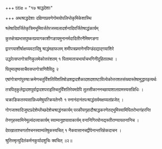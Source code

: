 +++
title = "१७ श्राद्धदेशाः"

+++
अथश्राद्धदेशाः दक्षिणाप्रवणेगोमयोपलिप्तेकृमिकेशास्थि

श्र्लेषादिवर्जितेकृत्रिमभूमिवर्जतेरजस्वलादर्शनादिवर्जितेश्राद्धंकार्यम्

कुरुक्षेत्रप्रभासपुष्करप्रयागकाशीगङायमुनानर्मदादितीरनैमिषगङगा

द्वारगयाशीर्षाक्षय्यवटादिषु श्राद्धंमहाफलम् शमीपत्रप्रमाणेनपिण्डंदद्याद्गयाशिरे

उद्धरेत्सप्तगोत्राणिकुलमेकोत्तरंशतम् १ पितामाताचभार्याचभगिनीदुहितातथा ।

पितृमातृष्वसाचैवसप्तगोत्राणिवैविदुः २

एषांगोत्राणांपुरुषाःक्रमेणचतुर्विंशतिविंशतिषोडशद्वादशैकादशदशाष्टावित्येकोत्तरशतसंख्यास्तेषामुद्धारइत्यर्थः

तत्रपितृकुलेद्वादशपूर्वाद्वादशपराइतिचतुर्विंशतिरेवमग्रेपि तुलसीकाननच्छायाशालग्रामस्यसन्निधिः ।

चक्राङिकतस्यसान्निध्यमेषुयत्क्रियतेनरैः १ स्नानंदानंतपःश्राद्धंसर्वमक्षय्यतांव्रजेत् ।

गोगजाश्वादिजुष्टप्रदेशेम्लेंच्छदेशेचश्राद्धंनकार्यम् परकीयगृहादौश्राद्धकरणेतद्भूमिस्वामिपितरोभागंहरन्ति

तेनगृहस्वामिनेमूल्यंदत्त्वाकार्यम् स्वाम्यनुज्ञयावाकार्यम् वनानिगिरयोनद्यस्तीराण्यायतनानिच ।

देवखाताश्चगर्ताश्चनस्वाम्यंतेषुकस्यचित् १ नैकवासानचद्वीपेनान्तरिक्षेकदाचन ।

श्रुतिस्मृत्युदितंकर्मनकुर्यादशुचिः क्वचित् ॥२॥
